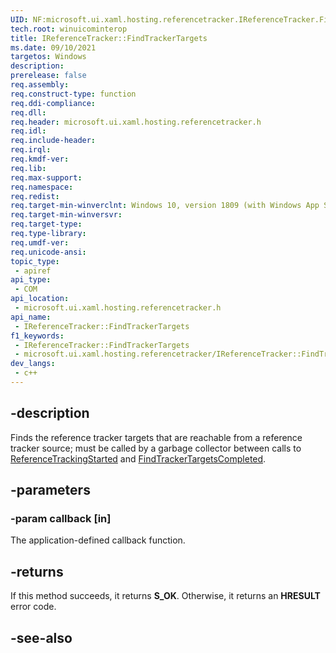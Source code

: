 ```yaml
---
UID: NF:microsoft.ui.xaml.hosting.referencetracker.IReferenceTracker.FindTrackerTargets
tech.root: winuicominterop
title: IReferenceTracker::FindTrackerTargets
ms.date: 09/10/2021
targetos: Windows
description: 
prerelease: false
req.assembly: 
req.construct-type: function
req.ddi-compliance: 
req.dll: 
req.header: microsoft.ui.xaml.hosting.referencetracker.h
req.idl: 
req.include-header: 
req.irql: 
req.kmdf-ver: 
req.lib: 
req.max-support: 
req.namespace: 
req.redist: 
req.target-min-winverclnt: Windows 10, version 1809 (with Windows App SDK 0.5 or later)
req.target-min-winversvr: 
req.target-type: 
req.type-library: 
req.umdf-ver: 
req.unicode-ansi: 
topic_type:
 - apiref
api_type:
 - COM
api_location:
 - microsoft.ui.xaml.hosting.referencetracker.h
api_name:
 - IReferenceTracker::FindTrackerTargets
f1_keywords:
 - IReferenceTracker::FindTrackerTargets
 - microsoft.ui.xaml.hosting.referencetracker/IReferenceTracker::FindTrackerTargets
dev_langs:
 - c++
---
```


## -description

Finds the reference tracker targets that are reachable from a reference tracker source; must be called by a garbage collector between calls to [ReferenceTrackingStarted](nf-microsoft-ui-xaml-hosting-referencetracker-ireferencetrackermanager-referencetrackingstarted.md) and [FindTrackerTargetsCompleted](nf-microsoft-ui-xaml-hosting-referencetracker-ireferencetrackermanager-findtrackertargetscompleted.md).

## -parameters

### -param callback [in]

The application-defined callback function.

## -returns

If this method succeeds, it returns **S_OK**. Otherwise, it returns an **HRESULT** error code.

## -see-also
